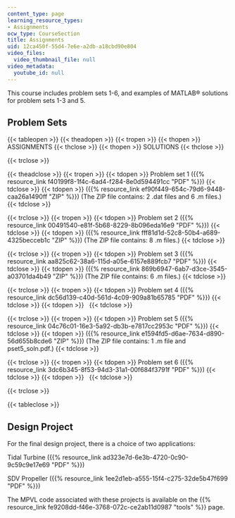 ```yaml
---
content_type: page
learning_resource_types:
- Assignments
ocw_type: CourseSection
title: Assignments
uid: 12ca450f-55d4-7e6e-a2db-a18cbd90e804
video_files:
  video_thumbnail_file: null
video_metadata:
  youtube_id: null
---
```


This course includes problem sets 1-6, and examples of MATLAB® solutions for problem sets 1-3 and 5.

Problem Sets
------------

{{< tableopen >}}
{{< theadopen >}}
{{< tropen >}}
{{< thopen >}}
ASSIGNMENTS
{{< thclose >}}
{{< thopen >}}
SOLUTIONS
{{< thclose >}}

{{< trclose >}}

{{< theadclose >}}
{{< tropen >}}
{{< tdopen >}}
Problem set 1 ({{% resource_link f40199f8-1f4c-6ad4-f284-8e0d594491cc "PDF" %}})
{{< tdclose >}}
{{< tdopen >}}
({{% resource_link ef90f449-654c-79d6-9448-caa26a1490ff "ZIP" %}}) (The ZIP file contains: 2 .dat files and 6 .m files.)
{{< tdclose >}}

{{< trclose >}}
{{< tropen >}}
{{< tdopen >}}
Problem set 2 ({{% resource_link 00491540-e81f-5b68-8229-8b096eda16e9 "PDF" %}})
{{< tdclose >}}
{{< tdopen >}}
({{% resource_link fff81d1d-52c8-50b4-a689-4325becceb1c "ZIP" %}}) (The ZIP file contains: 8 .m files.)
{{< tdclose >}}

{{< trclose >}}
{{< tropen >}}
{{< tdopen >}}
Problem set 3 ({{% resource_link aa825c62-38a6-115d-a05e-6157e889fcb7 "PDF" %}})
{{< tdclose >}}
{{< tdopen >}}
({{% resource_link 869b6947-6ab7-d3ce-3545-a03701da4b49 "ZIP" %}}) (The ZIP file contains: 6 .m files.)
{{< tdclose >}}

{{< trclose >}}
{{< tropen >}}
{{< tdopen >}}
Problem set 4 ({{% resource_link dc56d139-c40d-561d-4c09-909a81b65785 "PDF" %}})
{{< tdclose >}}
{{< tdopen >}}
 
{{< tdclose >}}

{{< trclose >}}
{{< tropen >}}
{{< tdopen >}}
Problem set 5 ({{% resource_link 04c76c01-16e3-5a92-db3b-e7817cc2953c "PDF" %}})
{{< tdclose >}}
{{< tdopen >}}
({{% resource_link e1594fd5-d6ae-7634-d890-56d655b8cde6 "ZIP" %}}) (The ZIP file contains: 1 .m file and pset5\_soln.pdf.)
{{< tdclose >}}

{{< trclose >}}
{{< tropen >}}
{{< tdopen >}}
Problem set 6 ({{% resource_link 3dc6b345-8f53-94d3-31a1-00f684f3791f "PDF" %}})
{{< tdclose >}}
{{< tdopen >}}
 
{{< tdclose >}}

{{< trclose >}}

{{< tableclose >}}

Design Project
--------------

For the final design project, there is a choice of two applications:

Tidal Turbine ({{% resource_link ad323e7d-6e3b-4720-0c90-9c59c9e17e69 "PDF" %}})

SDV Propeller ({{% resource_link 1ee2d1eb-a555-15f4-c275-32de5b47f699 "PDF" %}})

The MPVL code associated with these projects is available on the {{% resource_link fe9208dd-f46e-3768-072c-ce2ab11d0987 "tools" %}} page.